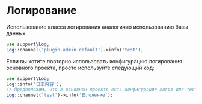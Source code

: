 # Логирование
Использование класса логирования аналогично использованию базы данных.

```php
use support\Log;
Log::channel('plugin.admin.default')->info('test');
```

Если вы хотите повторно использовать конфигурацию логирования основного проекта, просто используйте следующий код:

```php
use support\Log;
Log::info('日志内容');
// Предположим, что в основном проекте есть конфигурация логов для тестирования
Log::channel('test')->info('日ложение');
```
